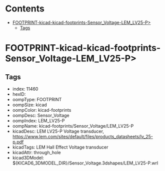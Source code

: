 



Contents
========

* [FOOTPRINT-kicad-kicad-footprints-Sensor_Voltage-LEM_LV25-P>](#footprint-kicad-kicad-footprints-sensor_voltage-lem_lv25-p)
	* [Tags](#tags)

# FOOTPRINT-kicad-kicad-footprints-Sensor_Voltage-LEM_LV25-P>

## Tags

- index: 11460
- hexID: 
- oompType: FOOTPRINT
- oompSize: kicad
- oompColor: kicad-footprints
- oompDesc: Sensor_Voltage
- oompIndex: LEM_LV25-P
- oompName: kicad-footprints/Sensor_Voltage/LEM_LV25-P
- kicadDesc: LEM LV25-P Voltage transducer, https://www.lem.com/sites/default/files/products_datasheets/lv_25-p.pdf
- kicadTags: LEM Hall Effect Voltage transducer
- kicadAttr: through_hole
- kicad3DModel: ${KICAD6_3DMODEL_DIR}/Sensor_Voltage.3dshapes/LEM_LV25-P.wrl
